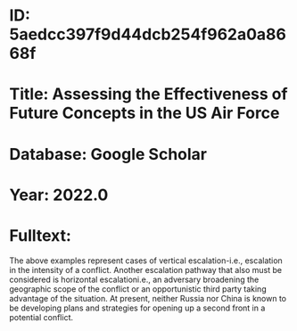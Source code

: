 # ID: 5aedcc397f9d44dcb254f962a0a8668f
# Title: Assessing the Effectiveness of Future Concepts in the US Air Force
# Database: Google Scholar
# Year: 2022.0
# Fulltext:
The above examples represent cases of vertical escalation-i.e., escalation in the intensity of a conflict.
Another escalation pathway that also must be considered is horizontal escalationi.e.,
an adversary broadening the geographic scope of the conflict or an opportunistic third party taking advantage of the situation.
At present, neither Russia nor China is known to be developing plans and strategies for opening up a second front in a potential conflict.